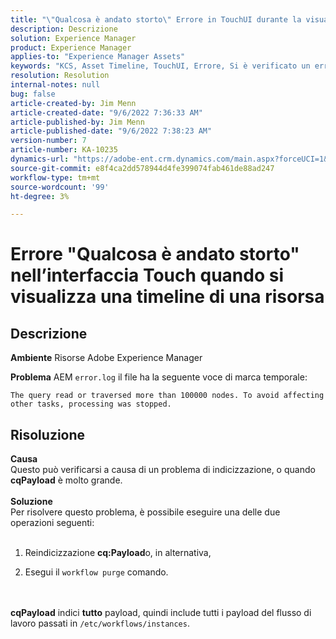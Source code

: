 ```yaml
---
title: "\"Qualcosa è andato storto\" Errore in TouchUI durante la visualizzazione di una Timeline delle risorse"
description: Descrizione
solution: Experience Manager
product: Experience Manager
applies-to: "Experience Manager Assets"
keywords: "KCS, Asset Timeline, TouchUI, Errore, Si è verificato un errore, AEM, Adobe Experience Manager, 6.3"
resolution: Resolution
internal-notes: null
bug: false
article-created-by: Jim Menn
article-created-date: "9/6/2022 7:36:33 AM"
article-published-by: Jim Menn
article-published-date: "9/6/2022 7:38:23 AM"
version-number: 7
article-number: KA-10235
dynamics-url: "https://adobe-ent.crm.dynamics.com/main.aspx?forceUCI=1&pagetype=entityrecord&etn=knowledgearticle&id=8dbc5d9e-b62d-ed11-9db1-0022480866ad"
source-git-commit: e8f4ca2dd578944d4fe399074fab461de88ad247
workflow-type: tm+mt
source-wordcount: '99'
ht-degree: 3%

---
```


# Errore &quot;Qualcosa è andato storto&quot; nell’interfaccia Touch quando si visualizza una timeline di una risorsa

## Descrizione


<b>Ambiente</b>
Risorse Adobe Experience Manager

<b>Problema</b>
AEM `error.log` il file ha la seguente voce di marca temporale:


```
The query read or traversed more than 100000 nodes. To avoid affecting other tasks, processing was stopped.
```



## Risoluzione

<b>Causa</b><br>Questo può verificarsi a causa di un problema di indicizzazione, o quando <b>cqPayload</b> è molto grande. <br> <br><b>Soluzione</b><br>Per risolvere questo problema, è possibile eseguire una delle due operazioni seguenti: <br> <br>
1. Reindicizzazione <b>cq:Payload</b>o, in alternativa,


2. Esegui il `workflow purge` comando.

<br> <br><b>cqPayload</b> indici <b>tutto</b> payload, quindi include tutti i payload del flusso di lavoro passati in `/etc/workflows/instances`.